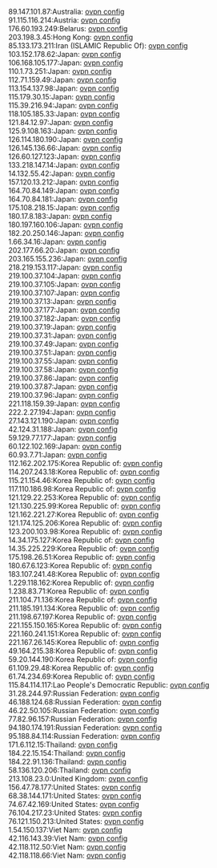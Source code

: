 89.147.101.87:Australia: [ovpn config](vpn/89_147_101_87.ovpn)  
91.115.116.214:Austria: [ovpn config](vpn/91_115_116_214.ovpn)  
176.60.193.249:Belarus: [ovpn config](vpn/176_60_193_249.ovpn)  
203.198.3.45:Hong Kong: [ovpn config](vpn/203_198_3_45.ovpn)  
85.133.173.211:Iran (ISLAMIC Republic Of): [ovpn config](vpn/85_133_173_211.ovpn)  
103.152.178.62:Japan: [ovpn config](vpn/103_152_178_62.ovpn)  
106.168.105.177:Japan: [ovpn config](vpn/106_168_105_177.ovpn)  
110.1.73.251:Japan: [ovpn config](vpn/110_1_73_251.ovpn)  
112.71.159.49:Japan: [ovpn config](vpn/112_71_159_49.ovpn)  
113.154.137.98:Japan: [ovpn config](vpn/113_154_137_98.ovpn)  
115.179.30.15:Japan: [ovpn config](vpn/115_179_30_15.ovpn)  
115.39.216.94:Japan: [ovpn config](vpn/115_39_216_94.ovpn)  
118.105.185.33:Japan: [ovpn config](vpn/118_105_185_33.ovpn)  
121.84.12.97:Japan: [ovpn config](vpn/121_84_12_97.ovpn)  
125.9.108.163:Japan: [ovpn config](vpn/125_9_108_163.ovpn)  
126.114.180.190:Japan: [ovpn config](vpn/126_114_180_190.ovpn)  
126.145.136.66:Japan: [ovpn config](vpn/126_145_136_66.ovpn)  
126.60.127.123:Japan: [ovpn config](vpn/126_60_127_123.ovpn)  
133.218.147.14:Japan: [ovpn config](vpn/133_218_147_14.ovpn)  
14.132.55.42:Japan: [ovpn config](vpn/14_132_55_42.ovpn)  
157.120.13.212:Japan: [ovpn config](vpn/157_120_13_212.ovpn)  
164.70.84.149:Japan: [ovpn config](vpn/164_70_84_149.ovpn)  
164.70.84.181:Japan: [ovpn config](vpn/164_70_84_181.ovpn)  
175.108.218.15:Japan: [ovpn config](vpn/175_108_218_15.ovpn)  
180.17.8.183:Japan: [ovpn config](vpn/180_17_8_183.ovpn)  
180.197.160.106:Japan: [ovpn config](vpn/180_197_160_106.ovpn)  
182.20.250.146:Japan: [ovpn config](vpn/182_20_250_146.ovpn)  
1.66.34.16:Japan: [ovpn config](vpn/1_66_34_16.ovpn)  
202.177.66.20:Japan: [ovpn config](vpn/202_177_66_20.ovpn)  
203.165.155.236:Japan: [ovpn config](vpn/203_165_155_236.ovpn)  
218.219.153.117:Japan: [ovpn config](vpn/218_219_153_117.ovpn)  
219.100.37.104:Japan: [ovpn config](vpn/219_100_37_104.ovpn)  
219.100.37.105:Japan: [ovpn config](vpn/219_100_37_105.ovpn)  
219.100.37.107:Japan: [ovpn config](vpn/219_100_37_107.ovpn)  
219.100.37.13:Japan: [ovpn config](vpn/219_100_37_13.ovpn)  
219.100.37.177:Japan: [ovpn config](vpn/219_100_37_177.ovpn)  
219.100.37.182:Japan: [ovpn config](vpn/219_100_37_182.ovpn)  
219.100.37.19:Japan: [ovpn config](vpn/219_100_37_19.ovpn)  
219.100.37.31:Japan: [ovpn config](vpn/219_100_37_31.ovpn)  
219.100.37.49:Japan: [ovpn config](vpn/219_100_37_49.ovpn)  
219.100.37.51:Japan: [ovpn config](vpn/219_100_37_51.ovpn)  
219.100.37.55:Japan: [ovpn config](vpn/219_100_37_55.ovpn)  
219.100.37.58:Japan: [ovpn config](vpn/219_100_37_58.ovpn)  
219.100.37.86:Japan: [ovpn config](vpn/219_100_37_86.ovpn)  
219.100.37.87:Japan: [ovpn config](vpn/219_100_37_87.ovpn)  
219.100.37.96:Japan: [ovpn config](vpn/219_100_37_96.ovpn)  
221.118.159.39:Japan: [ovpn config](vpn/221_118_159_39.ovpn)  
222.2.27.194:Japan: [ovpn config](vpn/222_2_27_194.ovpn)  
27.143.121.190:Japan: [ovpn config](vpn/27_143_121_190.ovpn)  
42.124.31.188:Japan: [ovpn config](vpn/42_124_31_188.ovpn)  
59.129.77.177:Japan: [ovpn config](vpn/59_129_77_177.ovpn)  
60.122.102.169:Japan: [ovpn config](vpn/60_122_102_169.ovpn)  
60.93.7.71:Japan: [ovpn config](vpn/60_93_7_71.ovpn)  
112.162.202.175:Korea Republic of: [ovpn config](vpn/112_162_202_175.ovpn)  
114.207.243.18:Korea Republic of: [ovpn config](vpn/114_207_243_18.ovpn)  
115.21.154.46:Korea Republic of: [ovpn config](vpn/115_21_154_46.ovpn)  
117.110.186.98:Korea Republic of: [ovpn config](vpn/117_110_186_98.ovpn)  
121.129.22.253:Korea Republic of: [ovpn config](vpn/121_129_22_253.ovpn)  
121.130.225.99:Korea Republic of: [ovpn config](vpn/121_130_225_99.ovpn)  
121.162.221.27:Korea Republic of: [ovpn config](vpn/121_162_221_27.ovpn)  
121.174.125.206:Korea Republic of: [ovpn config](vpn/121_174_125_206.ovpn)  
123.200.103.98:Korea Republic of: [ovpn config](vpn/123_200_103_98.ovpn)  
14.34.175.127:Korea Republic of: [ovpn config](vpn/14_34_175_127.ovpn)  
14.35.225.229:Korea Republic of: [ovpn config](vpn/14_35_225_229.ovpn)  
175.198.26.51:Korea Republic of: [ovpn config](vpn/175_198_26_51.ovpn)  
180.67.6.123:Korea Republic of: [ovpn config](vpn/180_67_6_123.ovpn)  
183.107.241.48:Korea Republic of: [ovpn config](vpn/183_107_241_48.ovpn)  
1.229.118.162:Korea Republic of: [ovpn config](vpn/1_229_118_162.ovpn)  
1.238.83.71:Korea Republic of: [ovpn config](vpn/1_238_83_71.ovpn)  
211.104.71.136:Korea Republic of: [ovpn config](vpn/211_104_71_136.ovpn)  
211.185.191.134:Korea Republic of: [ovpn config](vpn/211_185_191_134.ovpn)  
211.198.67.197:Korea Republic of: [ovpn config](vpn/211_198_67_197.ovpn)  
221.155.150.165:Korea Republic of: [ovpn config](vpn/221_155_150_165.ovpn)  
221.160.241.151:Korea Republic of: [ovpn config](vpn/221_160_241_151.ovpn)  
221.167.26.145:Korea Republic of: [ovpn config](vpn/221_167_26_145.ovpn)  
49.164.215.38:Korea Republic of: [ovpn config](vpn/49_164_215_38.ovpn)  
59.20.144.190:Korea Republic of: [ovpn config](vpn/59_20_144_190.ovpn)  
61.109.29.48:Korea Republic of: [ovpn config](vpn/61_109_29_48.ovpn)  
61.74.234.69:Korea Republic of: [ovpn config](vpn/61_74_234_69.ovpn)  
115.84.114.117:Lao People's Democratic Republic: [ovpn config](vpn/115_84_114_117.ovpn)  
31.28.244.97:Russian Federation: [ovpn config](vpn/31_28_244_97.ovpn)  
46.188.124.68:Russian Federation: [ovpn config](vpn/46_188_124_68.ovpn)  
46.22.50.105:Russian Federation: [ovpn config](vpn/46_22_50_105.ovpn)  
77.82.96.157:Russian Federation: [ovpn config](vpn/77_82_96_157.ovpn)  
94.180.174.191:Russian Federation: [ovpn config](vpn/94_180_174_191.ovpn)  
95.188.84.114:Russian Federation: [ovpn config](vpn/95_188_84_114.ovpn)  
171.6.112.15:Thailand: [ovpn config](vpn/171_6_112_15.ovpn)  
184.22.15.154:Thailand: [ovpn config](vpn/184_22_15_154.ovpn)  
184.22.91.136:Thailand: [ovpn config](vpn/184_22_91_136.ovpn)  
58.136.120.206:Thailand: [ovpn config](vpn/58_136_120_206.ovpn)  
213.108.23.0:United Kingdom: [ovpn config](vpn/213_108_23_0.ovpn)  
156.47.78.177:United States: [ovpn config](vpn/156_47_78_177.ovpn)  
68.38.144.171:United States: [ovpn config](vpn/68_38_144_171.ovpn)  
74.67.42.169:United States: [ovpn config](vpn/74_67_42_169.ovpn)  
76.104.217.23:United States: [ovpn config](vpn/76_104_217_23.ovpn)  
76.121.150.213:United States: [ovpn config](vpn/76_121_150_213.ovpn)  
1.54.150.137:Viet Nam: [ovpn config](vpn/1_54_150_137.ovpn)  
42.116.143.39:Viet Nam: [ovpn config](vpn/42_116_143_39.ovpn)  
42.118.112.50:Viet Nam: [ovpn config](vpn/42_118_112_50.ovpn)  
42.118.118.66:Viet Nam: [ovpn config](vpn/42_118_118_66.ovpn)  
